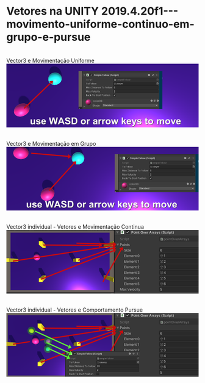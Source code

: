 # Vetores na UNITY 2019.4.20f1---movimento-uniforme-continuo-em-grupo-e-pursue

 <br />Vector3 e Movimentação Uniforme
![alt text](https://github.com/andrebluz/Vetores_IA/blob/master/Exerc%C3%ADcio%20individual%20-%20Vetores%20e%20Movimenta%C3%A7%C3%A3o%20Uniforme.png?raw=true)

 <br />Vector3 e Movimentação em Grupo
![alt text](https://github.com/andrebluz/Vetores_IA/blob/master/Exerc%C3%ADcio%20individual%20-%20Vetores%20e%20Movimenta%C3%A7%C3%A3o%20em%20Grupo.png?raw=true)

 <br />Vector3 individual - Vetores e Movimentação Continua
![alt text](https://github.com/andrebluz/Vetores_IA/blob/master/Exerc%C3%ADcio%20individual%20-%20Vetores%20e%20Movimenta%C3%A7%C3%A3o%20Continua.png?raw=true)

 <br />Vector3 individual - Vetores e Comportamento Pursue
![alt text](https://github.com/andrebluz/Vetores_IA/blob/master/Exerc%C3%ADcio%20individual%20-%20Vetores%20e%20Persegui%C3%A7%C3%A3o.png?raw=true)
